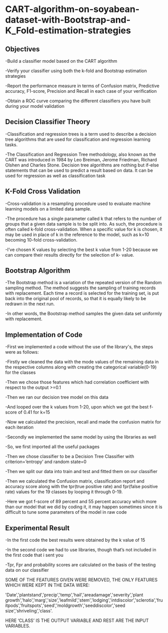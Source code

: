 # CART-algorithm-on-soyabean-dataset-with-Bootstrap-and-K_Fold-estimation-strategies
## Objectives
-Build a classifier model based on the CART algorithm

-Verify your classifier using both the k-fold and Bootstrap estimation strategies

-Report the performance measure in terms of Confusion matrix, Predictive accuracy, F1-score, Precision and Recall in each case of your verification

-Obtain a ROC curve comparing the different classifiers you have built during your model validation

## Decision Classifier Theory
-Classification and regression trees is a term used to describe a decision tree algorithms that are used for classification and regression learning tasks. 

-The Classification and Regression Tree methodology, also known as the CART was introduced in 1984 by Leo Breiman, Jerome Friedman, Richard Olshen and Charles Stone.
Decision tree algorithms are nothing but if-else statements that can be used to predict a result based on data.
It can be used for regression as well as classification task

## K-Fold Cross Validation
-Cross-validation is a resampling procedure used to evaluate machine learning models on a limited data sample.

-The procedure has a single parameter called k that refers to the number of groups that a given data sample is to be split into. As such, the procedure is often called k-fold cross-validation. When a specific value for k is chosen, it may be used in place of k in the reference to the model, such as k=10 becoming 10-fold cross-validation.

-I’ve chosen K  values by selecting the best k value from 1-20 because we can compare their results directly for the selection of k- value.

## Bootstrap Algorithm
-The Bootstrap method is a variation of the repeated version of the Random sampling method. The method suggests the sampling of training records with replacement.
Each time a record is selected for the training set, is put back into the original pool of records, so that it is equally likely to be redrawn in the next run.

-In other words, the Bootstrap method samples the given data set uniformly with replacement.

## Implementation of Code
-First we implemented a code without the use of the library's, the steps were as follows:

   -Firstly we cleaned the data with the mode values of the remaining data in the respective columns along with creating the categorical variable(0-19) for the classes
   
   -Then we chose those features which had correlation coefficient with respect to the output >=0.1

   -Then we ran our decision tree model on this data

   -And looped over the k values from 1-20, upon which we got the best f-score of 0.41 for k=15

   -Now we calculated the precision, recall and made the confusion matrix for each iteration
   
-Secondly we implemented the same model by using the libraries as well

   -So, we first imported all the useful packages
   
  -Then we chose classifier to be a Decision Tree Classifier with criterion=’entropy’ and random state=0

  -Then we split our data into train and test and fitted them on our classifier

  -Then we calculated the Confusion matrix, classification report and accuracy score along with the tpr(true positive rate) and fpr(false positive rate) values for the 19 classes by looping it through 0-19.
  
  -Here we got f-score of 89 percent and 55 percent accuracy which more than our model that we did by coding it, it may happen sometimes since it is difficult to tune some 
parameters of the model in raw code

## Experimental Result
-In the first code the best results were obtained by the k value of 15

-In the second code we had to use libraries, though that’s not included in the  first code that i sent you

-Tpr, Fpr and probability scores are calculated on the basis of the testing data on our classifier

SOME OF THE FEATURES GIVEN WERE REMOVED, THE ONLY FEATURES WHICH WERE KEPT IN THE DATA WERE:

'Date','plantstand','precip','temp','hail','areadamage','severity','plant growth','halo','marg','size','leafmild','stem','lodging','intdiscolor','sclerotia','fruitpods','fruitspots','seed','moldgrowth','seeddiscolor','seed size','shriveling','class'.

HERE ‘CLASS’ IS THE OUTPUT VARIABLE AND REST ARE THE INPUT VARIABLES. 


